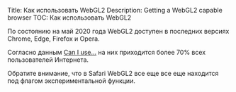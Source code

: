 Title: Как использовать WebGL2
Description: Getting a WebGL2 capable browser
TOC: Как использовать WebGL2

По состоянию на май 2020 года WebGL2 доступен в последних версиях Chrome, Edge, Firefox и Opera.

Согласно данным [Can I use...](https://caniuse.com/#feat=webgl2) на них приходится более 70% всех пользователей Интернета.

Обратите внимание, что в Safari WebGL2 все еще все еще находится под флагом экспериментальной функции.
